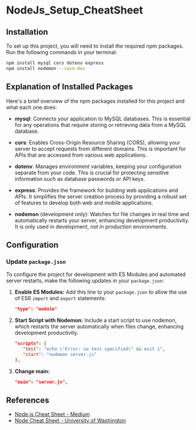 ﻿# NodeJs_Setup_CheatSheet

## Installation
To set up this project, you will need to install the required npm packages. Run the following commands in your terminal:
```bash
npm install mysql cors dotenv express
npm install nodemon --save-dev
```
## Explanation of Installed Packages

Here's a brief overview of the npm packages installed for this project and what each one does:

- **mysql**: Connects your application to MySQL databases. This is essential for any operations that require storing or retrieving data from a MySQL database.

- **cors**: Enables Cross-Origin Resource Sharing (CORS), allowing your server to accept requests from different domains. This is important for APIs that are accessed from various web applications.

- **dotenv**: Manages environment variables, keeping your configuration separate from your code. This is crucial for protecting sensitive information such as database passwords or API keys.

- **express**: Provides the framework for building web applications and APIs. It simplifies the server creation process by providing a robust set of features to develop both web and mobile applications.

- **nodemon** (development only): Watches for file changes in real time and automatically restarts your server, enhancing development productivity. It is only used in development, not in production environments.


## Configuration

### Update `package.json`

To configure the project for development with ES Modules and automated server restarts, make the following updates in your `package.json`:

1. **Enable ES Modules:**
   Add this line to your `package.json` to allow the use of ES6 `import` and `export` statements:

   ```json
   "type": "module"
   ```
2. **Start Script with Nodemon:**
   Include a start script to use nodemon, which restarts the server automatically when files change, enhancing development productivity.
    ```json
    "scripts": {
       "test": "echo \"Error: no test specified\" && exit 1",
       "start": "nodemon server.js"
    },
    ```
3. **Change main:**
   ```json
   "main": "server.js",
   ```

## References
- [Node.js Cheat Sheet - Medium](https://medium.com/@yuvrajkakkar1/node-js-cheat-sheet-essential-quick-reference-f26322ac1189)
- [Node Cheat Sheet - University of Washington](https://courses.cs.washington.edu/courses/cse154/19su/resources/assets/cheatsheets/node-cheatsheet.pdf)
